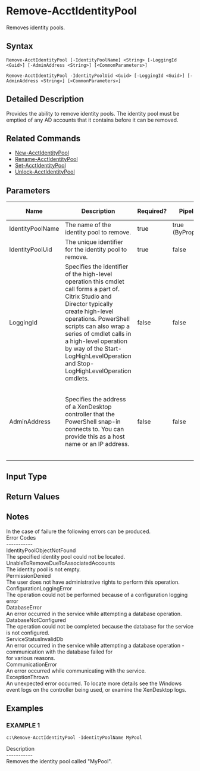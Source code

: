 ﻿# Remove-AcctIdentityPool

   Removes identity pools.

## Syntax
```
Remove-AcctIdentityPool [-IdentityPoolName] <String> [-LoggingId <Guid>] [-AdminAddress <String>] [<CommonParameters>]

Remove-AcctIdentityPool -IdentityPoolUid <Guid> [-LoggingId <Guid>] [-AdminAddress <String>] [<CommonParameters>]
```

## Detailed Description
   Provides the ability to remove identity pools.  The identity pool must be emptied of any AD accounts that it contains before it can be removed.

## Related Commands
  * [New-AcctIdentityPool](New-AcctIdentityPool.html)
  * [Rename-AcctIdentityPool](Rename-AcctIdentityPool.html)
  * [Set-AcctIdentityPool](Set-AcctIdentityPool.html)
  * [Unlock-AcctIdentityPool](Unlock-AcctIdentityPool.html)
## Parameters

| Name   | Description | Required? | Pipeline Input | Default Value |
| --- | --- | --- | --- | --- |
| IdentityPoolName | The name of the identity pool to remove. | true | true (ByPropertyName) |  |
| IdentityPoolUid | The unique identifier for the identity pool to remove. | true | false |  |
| LoggingId | Specifies the identifier of the high-level operation this cmdlet call forms a part of. Citrix Studio and Director typically create high-level operations. PowerShell scripts can also wrap a series of cmdlet calls in a high-level operation by way of the Start-LogHighLevelOperation and Stop-LogHighLevelOperation cmdlets. | false | false |  |
| AdminAddress | Specifies the address of a XenDesktop controller that the PowerShell snap-in connects to.  You can provide this as a host name or an IP address. | false | false | LocalHost. Once a value is provided by any cmdlet, this value becomes the default. |

## Input Type
### 
   
## Return Values
### 
   ## Notes
   In the case of failure the following errors can be produced.<br>    Error Codes<br>    -----------<br>    IdentityPoolObjectNotFound<br>    The specified identity pool could not be located.<br>    UnableToRemoveDueToAssociatedAccounts<br>    The identity pool is not empty.<br>    PermissionDenied<br>    The user does not have administrative rights to perform this operation.<br>    ConfigurationLoggingError<br>    The operation could not be performed because of a configuration logging error<br>    DatabaseError<br>    An error occurred in the service while attempting a database operation.<br>    DatabaseNotConfigured<br>    The operation could not be completed because the database for the service is not configured.<br>    ServiceStatusInvalidDb<br>    An error occurred in the service while attempting a database operation - communication with the database failed for<br>    for various reasons.<br>    CommunicationError<br>    An error occurred while communicating with the service.<br>    ExceptionThrown<br>    An unexpected error occurred.  To locate more details see the Windows event logs on the controller being used, or examine the XenDesktop logs.
## Examples

### EXAMPLE 1
```
c:\Remove-AcctIdentityPool -IdentityPoolName MyPool
```
   Description<br>-----------<br>Removes the identity pool called "MyPool".
